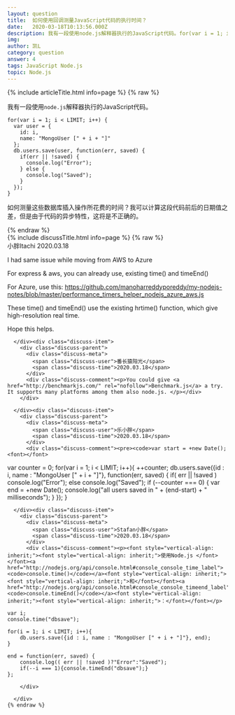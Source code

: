 ```yaml
---
layout: question
title:  如何使用回调测量JavaScript代码的执行时间？
date:   2020-03-18T10:13:56.000Z
description: 我有一段使用node.js解释器执行的JavaScript代码。for(var i = 1; i < LIMIT; i++) {  var user...
img: 
author: 凯L
category: question
answer: 4
tags: JavaScript Node.js
topic: Node.js
---
```

<div class="article-root">
  <div class="article">
    {% include articleTitle.html info=page %}
    {% raw %}
    <div class="article-content"><p><font style="vertical-align: inherit;"><font style="vertical-align: inherit;">我有一段使用</font></font><code>node.js</code><font style="vertical-align: inherit;"><font style="vertical-align: inherit;">解释器</font><font style="vertical-align: inherit;">执行的JavaScript代码</font><font style="vertical-align: inherit;">。</font></font></p>

<pre class="lang-js prettyprint-override"><code>for(var i = 1; i &lt; LIMIT; i++) {<font></font>
  var user = {<font></font>
    id: i,<font></font>
    name: "MongoUser [" + i + "]"<font></font>
  };<font></font>
  db.users.save(user, function(err, saved) {<font></font>
    if(err || !saved) {<font></font>
      console.log("Error");<font></font>
    } else {<font></font>
      console.log("Saved");<font></font>
    }<font></font>
  });<font></font>
}<font></font>
</code></pre>

<p><font style="vertical-align: inherit;"><font style="vertical-align: inherit;">如何测量这些数据库插入操作所花费的时间？</font><font style="vertical-align: inherit;">我可以计算这段代码前后的日期值之差，但是由于代码的异步特性，这将是不正确的。</font></font></p></div>
    {% endraw %}
  </div>

  <div class="discuss-wrapper">
    {% include discussTitle.html info=page %}
    {% raw %}
    <div class="discuss-item">
        <div class="discuss-parent">
          <div class="discuss-meta">
            <span class="discuss-user">小胖Itachi</span>
            <span class="discuss-time">2020.03.18</span>
          </div>
          <div class="discuss-comment"><p>I had same issue while moving from AWS to Azure</p>

<p>For express &amp; aws, you can already use, existing time() and timeEnd()</p>

<p>For Azure, use this:
<a href="https://github.com/manoharreddyporeddy/my-nodejs-notes/blob/master/performance_timers_helper_nodejs_azure_aws.js" rel="nofollow noreferrer">https://github.com/manoharreddyporeddy/my-nodejs-notes/blob/master/performance_timers_helper_nodejs_azure_aws.js</a></p>

<p>These time() and timeEnd() use the existing hrtime() function, which give high-resolution real time.</p>

<p>Hope this helps.</p></div>
        </div>
        
      </div><div class="discuss-item">
        <div class="discuss-parent">
          <div class="discuss-meta">
            <span class="discuss-user">番长猿阳光</span>
            <span class="discuss-time">2020.03.18</span>
          </div>
          <div class="discuss-comment"><p>You could give <a href="http://benchmarkjs.com/" rel="nofollow">Benchmark.js</a> a try. It supports many platforms among them also node.js. </p></div>
        </div>
        
      </div><div class="discuss-item">
        <div class="discuss-parent">
          <div class="discuss-meta">
            <span class="discuss-user">乐小胖</span>
            <span class="discuss-time">2020.03.18</span>
          </div>
          <div class="discuss-comment"><pre><code>var start = +new Date();<font></font>
var counter = 0;<font></font>
for(var i = 1; i &lt; LIMIT; i++){<font></font>
    ++counter;<font></font>
    db.users.save({id : i, name : "MongoUser [" + i + "]"}, function(err, saved) {<font></font>
          if( err || !saved ) console.log("Error");<font></font>
          else console.log("Saved");<font></font>
          if (--counter === 0) <font></font>
          {<font></font>
              var end = +new Date();<font></font>
              console.log("all users saved in " + (end-start) + " milliseconds");<font></font>
          }<font></font>
    });<font></font>
}<font></font>
</code></pre></div>
        </div>
        
      </div><div class="discuss-item">
        <div class="discuss-parent">
          <div class="discuss-meta">
            <span class="discuss-user">Stafan小胖</span>
            <span class="discuss-time">2020.03.18</span>
          </div>
          <div class="discuss-comment"><p><font style="vertical-align: inherit;"><font style="vertical-align: inherit;">使用Node.js </font></font><a href="http://nodejs.org/api/console.html#console_console_time_label"><code>console.time()</code></a><font style="vertical-align: inherit;"><font style="vertical-align: inherit;">和</font></font><a href="http://nodejs.org/api/console.html#console_console_timeend_label"><code>console.timeEnd()</code></a><font style="vertical-align: inherit;"><font style="vertical-align: inherit;">：</font></font></p>

<pre><code>var i;<font></font>
console.time("dbsave");<font></font>
<font></font>
for(i = 1; i &lt; LIMIT; i++){<font></font>
    db.users.save({id : i, name : "MongoUser [" + i + "]"}, end);<font></font>
}<font></font>
<font></font>
end = function(err, saved) {<font></font>
    console.log(( err || !saved )?"Error":"Saved");<font></font>
    if(--i === 1){console.timeEnd("dbsave");}<font></font>
};<font></font>
</code></pre></div>
        </div>
        
      </div>
    {% endraw %}
  </div>
<div>

